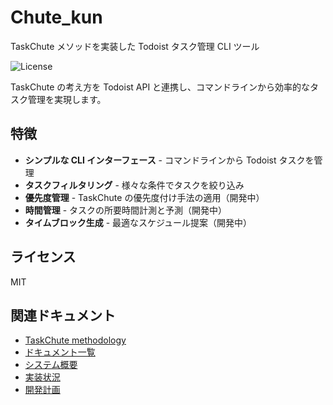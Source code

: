 # Chute_kun

TaskChute メソッドを実装した Todoist タスク管理 CLI ツール

![License](https://img.shields.io/badge/license-MIT-green.svg)

TaskChute の考え方を Todoist API と連携し、コマンドラインから効率的なタスク管理を実現します。

## 特徴

- **シンプルな CLI インターフェース** - コマンドラインから Todoist タスクを管理
- **タスクフィルタリング** - 様々な条件でタスクを絞り込み
- **優先度管理** - TaskChute の優先度付け手法の適用（開発中）
- **時間管理** - タスクの所要時間計測と予測（開発中）
- **タイムブロック生成** - 最適なスケジュール提案（開発中）

## ライセンス

MIT

## 関連ドキュメント

- [TaskChute methodology](docs/TaskChute_methodology.md)
- [ドキュメント一覧](docs/README.md)
- [システム概要](docs/system-overview.md)
- [実装状況](docs/setup/implementation-status.md)
- [開発計画](docs/planning/development-plan.md)

